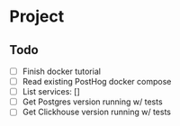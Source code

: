 # Project

## Todo

- [ ] Finish docker tutorial
- [ ] Read existing PostHog docker compose
- [ ] List services: []
- [ ] Get Postgres version running w/ tests
- [ ] Get Clickhouse version running w/ tests
